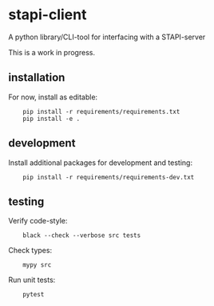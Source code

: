 # stapi-client

A python library/CLI-tool for interfacing with a STAPI-server

This is a work in progress.

## installation

For now, install as editable:

```
    pip install -r requirements/requirements.txt
    pip install -e .
```

## development

Install additional packages for development and testing:

```
    pip install -r requirements/requirements-dev.txt
```

## testing

Verify code-style:

```
    black --check --verbose src tests
```

Check types:

```
    mypy src
```

Run unit tests:

```
    pytest
```
